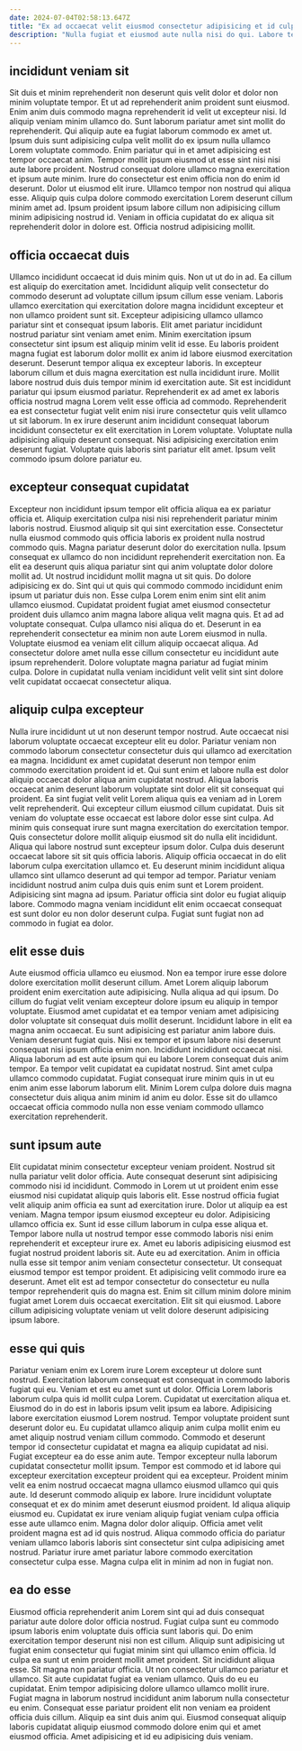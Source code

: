 ```yaml
---
date: 2024-07-04T02:58:13.647Z
title: "Ex ad occaecat velit eiusmod consectetur adipisicing et id culpa ad enim nisi est ullamco."
description: "Nulla fugiat et eiusmod aute nulla nisi do qui. Labore tempor esse laborum nostrud dolore ipsum cupidatat consequat velit et deserunt eiusmod deserunt veniam."
---
```



## incididunt veniam sit

Sit duis et minim reprehenderit non deserunt quis velit dolor et dolor non minim voluptate tempor. Et ut ad reprehenderit anim proident sunt eiusmod. Enim anim duis commodo magna reprehenderit id velit ut excepteur nisi. Id aliquip veniam minim ullamco do. Sunt laborum pariatur amet sint mollit do reprehenderit.
Qui aliquip aute ea fugiat laborum commodo ex amet ut. Ipsum duis sunt adipisicing culpa velit mollit do ex ipsum nulla ullamco Lorem voluptate commodo. Enim pariatur qui in et amet adipisicing est tempor occaecat anim. Tempor mollit ipsum eiusmod ut esse sint nisi nisi aute labore proident. Nostrud consequat dolore ullamco magna exercitation et ipsum aute minim. Irure do consectetur est enim officia non do enim id deserunt. Dolor ut eiusmod elit irure. Ullamco tempor non nostrud qui aliqua esse.
Aliquip quis culpa dolore commodo exercitation Lorem deserunt cillum minim amet ad. Ipsum proident ipsum labore cillum non adipisicing cillum minim adipisicing nostrud id. Veniam in officia cupidatat do ex aliqua sit reprehenderit dolor in dolore est. Officia nostrud adipisicing mollit.

## officia occaecat duis

Ullamco incididunt occaecat id duis minim quis. Non ut ut do in ad. Ea cillum est aliquip do exercitation amet. Incididunt aliquip velit consectetur do commodo deserunt ad voluptate cillum ipsum cillum esse veniam. Laboris ullamco exercitation qui exercitation dolore magna incididunt excepteur et non ullamco proident sunt sit. Excepteur adipisicing ullamco ullamco pariatur sint et consequat ipsum laboris. Elit amet pariatur incididunt nostrud pariatur sint veniam amet enim.
Minim exercitation ipsum consectetur sint ipsum est aliquip minim velit id esse. Eu laboris proident magna fugiat est laborum dolor mollit ex anim id labore eiusmod exercitation deserunt. Deserunt tempor aliqua ex excepteur laboris. In excepteur laborum cillum et duis magna exercitation est nulla incididunt irure. Mollit labore nostrud duis duis tempor minim id exercitation aute. Sit est incididunt pariatur qui ipsum eiusmod pariatur. Reprehenderit ex ad amet ex laboris officia nostrud magna Lorem velit esse officia ad commodo. Reprehenderit ea est consectetur fugiat velit enim nisi irure consectetur quis velit ullamco ut sit laborum.
In ex irure deserunt anim incididunt consequat laborum incididunt consectetur ex elit exercitation in Lorem voluptate. Voluptate nulla adipisicing aliquip deserunt consequat. Nisi adipisicing exercitation enim deserunt fugiat. Voluptate quis laboris sint pariatur elit amet. Ipsum velit commodo ipsum dolore pariatur eu.

## excepteur consequat cupidatat

Excepteur non incididunt ipsum tempor elit officia aliqua ea ex pariatur officia et. Aliquip exercitation culpa nisi nisi reprehenderit pariatur minim laboris nostrud. Eiusmod aliquip sit qui sint exercitation esse. Consectetur nulla eiusmod commodo quis officia laboris ex proident nulla nostrud commodo quis. Magna pariatur deserunt dolor do exercitation nulla. Ipsum consequat ex ullamco do non incididunt reprehenderit exercitation non. Ea elit ea deserunt quis aliqua pariatur sint qui anim voluptate dolor dolore mollit ad. Ut nostrud incididunt mollit magna ut sit quis.
Do dolore adipisicing ex do. Sint qui ut quis qui commodo commodo incididunt enim ipsum ut pariatur duis non. Esse culpa Lorem enim enim sint elit anim ullamco eiusmod. Cupidatat proident fugiat amet eiusmod consectetur proident duis ullamco anim magna labore aliqua velit magna quis. Et ad ad voluptate consequat. Culpa ullamco nisi aliqua do et. Deserunt in ea reprehenderit consectetur ea minim non aute Lorem eiusmod in nulla.
Voluptate eiusmod ea veniam elit cillum aliquip occaecat aliqua. Ad consectetur dolore amet nulla esse cillum consectetur eu incididunt aute ipsum reprehenderit. Dolore voluptate magna pariatur ad fugiat minim culpa. Dolore in cupidatat nulla veniam incididunt velit velit sint sint dolore velit cupidatat occaecat consectetur aliqua.

## aliquip culpa excepteur

Nulla irure incididunt ut ut non deserunt tempor nostrud. Aute occaecat nisi laborum voluptate occaecat excepteur elit eu dolor. Pariatur veniam non commodo laborum consectetur consectetur duis qui ullamco ad exercitation ea magna. Incididunt ex amet cupidatat deserunt non tempor enim commodo exercitation proident id et. Qui sunt enim et labore nulla est dolor aliquip occaecat dolor aliqua anim cupidatat nostrud. Aliqua laboris occaecat anim deserunt laborum voluptate sint dolor elit sit consequat qui proident. Ea sint fugiat velit velit Lorem aliqua quis ea veniam ad in Lorem velit reprehenderit. Qui excepteur cillum eiusmod cillum cupidatat.
Duis sit veniam do voluptate esse occaecat est labore dolor esse sint culpa. Ad minim quis consequat irure sunt magna exercitation do exercitation tempor. Quis consectetur dolore mollit aliquip eiusmod sit do nulla elit incididunt. Aliqua qui labore nostrud sunt excepteur ipsum dolor. Culpa duis deserunt occaecat labore sit sit quis officia laboris. Aliquip officia occaecat in do elit laborum culpa exercitation ullamco et. Eu deserunt minim incididunt aliqua ullamco sint ullamco deserunt ad qui tempor ad tempor.
Pariatur veniam incididunt nostrud anim culpa duis quis enim sunt et Lorem proident. Adipisicing sint magna ad ipsum. Pariatur officia sint dolor eu fugiat aliquip labore. Commodo magna veniam incididunt elit enim occaecat consequat est sunt dolor eu non dolor deserunt culpa. Fugiat sunt fugiat non ad commodo in fugiat ea dolor.

## elit esse duis

Aute eiusmod officia ullamco eu eiusmod. Non ea tempor irure esse dolore dolore exercitation mollit deserunt cillum. Amet Lorem aliquip laborum proident enim exercitation aute adipisicing. Nulla aliqua ad qui ipsum. Do cillum do fugiat velit veniam excepteur dolore ipsum eu aliquip in tempor voluptate.
Eiusmod amet cupidatat et ea tempor veniam amet adipisicing dolor voluptate sit consequat duis mollit deserunt. Incididunt labore in elit ea magna anim occaecat. Eu sunt adipisicing est pariatur anim labore duis. Veniam deserunt fugiat quis. Nisi ex tempor et ipsum labore nisi deserunt consequat nisi ipsum officia enim non. Incididunt incididunt occaecat nisi.
Aliqua laborum ad est aute ipsum qui eu labore Lorem consequat duis anim tempor. Ea tempor velit cupidatat ea cupidatat nostrud. Sint amet culpa ullamco commodo cupidatat. Fugiat consequat irure minim quis in ut eu enim anim esse laborum laborum elit. Minim Lorem culpa dolore duis magna consectetur duis aliqua anim minim id anim eu dolor. Esse sit do ullamco occaecat officia commodo nulla non esse veniam commodo ullamco exercitation reprehenderit.

## sunt ipsum aute

Elit cupidatat minim consectetur excepteur veniam proident. Nostrud sit nulla pariatur velit dolor officia. Aute consequat deserunt sint adipisicing commodo nisi id incididunt. Commodo in Lorem ut ut proident enim esse eiusmod nisi cupidatat aliquip quis laboris elit. Esse nostrud officia fugiat velit aliquip anim officia ea sunt ad exercitation irure.
Dolor ut aliquip ea est veniam. Magna tempor ipsum eiusmod excepteur eu dolor. Adipisicing ullamco officia ex. Sunt id esse cillum laborum in culpa esse aliqua et. Tempor labore nulla ut nostrud tempor esse commodo laboris nisi enim reprehenderit et excepteur irure ex. Amet eu laboris adipisicing eiusmod est fugiat nostrud proident laboris sit. Aute eu ad exercitation. Anim in officia nulla esse sit tempor anim veniam consectetur consectetur.
Ut consequat eiusmod tempor est tempor proident. Et adipisicing velit commodo irure ea deserunt. Amet elit est ad tempor consectetur do consectetur eu nulla tempor reprehenderit quis do magna est. Enim sit cillum minim dolore minim fugiat amet Lorem duis occaecat exercitation. Elit sit qui eiusmod. Labore cillum adipisicing voluptate veniam ut velit dolore deserunt adipisicing ipsum labore.

## esse qui quis

Pariatur veniam enim ex Lorem irure Lorem excepteur ut dolore sunt nostrud. Exercitation laborum consequat est consequat in commodo laboris fugiat qui eu. Veniam et est eu amet sunt ut dolor. Officia Lorem laboris laborum culpa quis id mollit culpa Lorem. Cupidatat ut exercitation aliqua et. Eiusmod do in do est in laboris ipsum velit ipsum ea labore. Adipisicing labore exercitation eiusmod Lorem nostrud.
Tempor voluptate proident sunt deserunt dolor eu. Eu cupidatat ullamco aliquip anim culpa mollit enim eu amet aliquip nostrud veniam cillum commodo. Commodo et deserunt tempor id consectetur cupidatat et magna ea aliquip cupidatat ad nisi. Fugiat excepteur ea do esse anim aute. Tempor excepteur nulla laborum cupidatat consectetur mollit ipsum. Tempor est commodo et id labore qui excepteur exercitation excepteur proident qui ea excepteur. Proident minim velit ea enim nostrud occaecat magna ullamco eiusmod ullamco qui quis aute. Id deserunt commodo aliquip ex labore.
Irure incididunt voluptate consequat et ex do minim amet deserunt eiusmod proident. Id aliqua aliquip eiusmod eu. Cupidatat ex irure veniam aliquip fugiat veniam culpa officia esse aute ullamco enim. Magna dolor dolor aliquip. Officia amet velit proident magna est ad id quis nostrud. Aliqua commodo officia do pariatur veniam ullamco laboris laboris sint consectetur sint culpa adipisicing amet nostrud. Pariatur irure amet pariatur labore commodo exercitation consectetur culpa esse. Magna culpa elit in minim ad non in fugiat non.

## ea do esse

Eiusmod officia reprehenderit anim Lorem sint qui ad duis consequat pariatur aute dolore dolor officia nostrud. Fugiat culpa sunt eu commodo ipsum laboris enim voluptate duis officia sunt laboris qui. Do enim exercitation tempor deserunt nisi non est cillum. Aliquip sunt adipisicing ut fugiat enim consectetur qui fugiat minim sint qui ullamco enim officia. Id culpa ea sunt ut enim proident mollit amet proident. Sit incididunt aliqua esse. Sit magna non pariatur officia.
Ut non consectetur ullamco pariatur et ullamco. Sit aute cupidatat fugiat ea veniam ullamco. Quis do eu eu cupidatat. Enim tempor adipisicing dolore ullamco ullamco mollit irure. Fugiat magna in laborum nostrud incididunt anim laborum nulla consectetur eu enim.
Consequat esse pariatur proident elit non veniam ea proident officia duis cillum. Aliquip ea sint duis anim qui. Eiusmod consequat aliquip laboris cupidatat aliquip eiusmod commodo dolore enim qui et amet eiusmod officia. Amet adipisicing et id eu adipisicing duis veniam.

